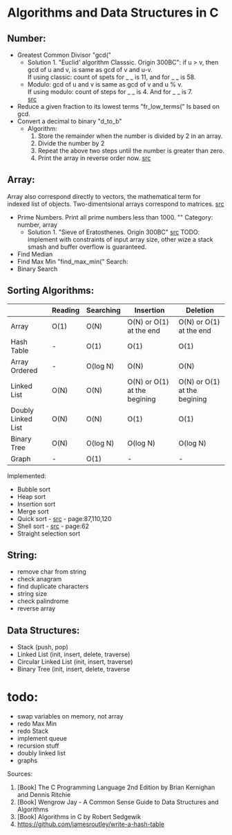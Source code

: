 # Algorithms and Data Structures in C
## Number:
* Greatest Common Divisor "gcd(" 
  - Solution 1. "Euclid' algorithm Classsic. Origin 300BC": if u > v, then gcd of u and v, is same as gcd of v and u-v.  
If using classic: count of spets for _ _ is 11, and for _ _ is 58.  
  - Modulo: gcd of u and v is same as gcd of v and u % v.  
If using modulo: count of steps for _ _ is 4. And for _ _ is 7.  
[src](#b-alg-c-segw)  
* Reduce a given fraction to its lowest terms "fr_low_terms("
Is based on gcd.
* Convert a decimal to binary "d_to_b"
  - Algorithm:
    1. Store the remainder when the number is divided by 2 in an array.
    2. Divide the number by 2
    3. Repeat the above two steps until the number is greater than zero.
    4. Print the array in reverse order now.
    [src](https://www.geeksforgeeks.org/program-decimal-binary-conversion/)

## Array:
Array also correspond directly to vectors, the mathematical term for indexed list of objects. 
Two-dimentsional arrays correspond to matrices. [src](#b-alg-c-segw)
* Prime Numbers. Print all prime numbers less than 1000. "" Category: number, array   
  - Solution 1. "Sieve of Eratosthenes. Origin 300BC" [src](#b-alg-c-segw) TODO: implement with constraints of input array size, other wize a stack smash and buffer overflow is guaranteed.
* Find Median
* Find Max Min "find_max_min("
Search:
* Binary Search

## Sorting Algorithms:
||Reading|Searching|Insertion|Deletion|
|--|--|--|--|--|
|Array|O(1)|O(N)|O(N) or O(1) at the end|O(N) or O(1) at the end|
|Hash Table|-|O(1)|O(1)|O(1)|
|Array Ordered|-|O(log N)|O(N)|O(N)|
|Linked List|O(N)|O(N)|O(N) or O(1) at the begining|O(N) or O(1) at the begining|
|Doubly Linked List|O(N)|O(N)|O(1)|O(1)|
|Binary Tree|O(N)|O(log N)|O(log N)|O(log N)|
|Graph|-|O(1)|-|-|

Implemented:
* Bubble sort
* Heap sort
* Insertion sort
* Merge sort
* Quick sort - [src](#b-kr) - page:87,110,120
* Shell sort - [src](#b-kr) - page:62
* Straight selection sort

## String:
* remove char from string
* check anagram
* find duplicate characters
* string size
* check palindrome
* reverse array

## Data Structures:
* Stack (push, pop)
* Linked List (init, insert, delete, traverse)
* Circular Linked List (init, insert, traverse)
* Binary Tree (init, insert, delete, traverse

# todo:
* swap variables on memory, not array
* redo Max Min
* redo Stack
* implement queue
* recursion stuff
* doubly linked list
* graphs

Sources:
1. <a name="b-kr"></a>[Book] The C Programming Language 2nd Edition by Brian Kernighan and Dennis Ritchie
2. [Book] Wengrow Jay - A Common Sense Guide to Data Structures and Algorithms
3. <a name="b-alg-c-segw"></a>[Book] Algorithms in C by Robert Sedgewik
4. https://github.com/jamesroutley/write-a-hash-table

